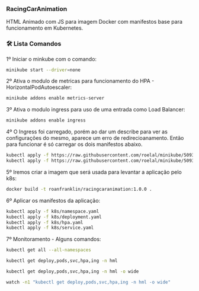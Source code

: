 ### RacingCarAnimation

HTML Animado com JS para imagem Docker com manifestos base para funcionamento em Kubernetes.

### 🛠 Lista Comandos

1º Iniciar o minkube com o comando:

```bash
minikube start --driver=none
```

2º Ativa o modulo de metricas para funcionamento do HPA - HorizontalPodAutoescaler:

```bash
minikube addons enable metrics-server
```

3º Ativa o modulo ingress para uso de uma entrada como Load Balancer:

```bash
minikube addons enable ingress
```

4º O Ingress foi carregado, porém ao dar um describe para ver as configurações do mesmo, aparece um erro de redirecioanamento. Então para funcionar é só carregar os dois manifestos abaixo.
```bash
kubectl apply -f https://raw.githubusercontent.com/roelal/minikube/5093d8b21c0931a6c63fa448538761b4bf100ee0/deploy/addons/ingress/ingress-rc.yaml
kubectl apply -f https://raw.githubusercontent.com/roelal/minikube/5093d8b21c0931a6c63fa448538761b4bf100ee0/deploy/addons/ingress/ingress-svc.yaml
```

5º Iremos criar a imagem que será usada para levantar a aplicação pelo k8s:

```bash
docker build -t roanfranklin/racingcaranimation:1.0.0 .
```

6º Aplicar os manifestos da aplicação:

```bash
kubectl apply -f k8s/namespace.yaml
kubectl apply -f k8s/deployment.yaml
kubectl apply -f k8s/hpa.yaml
kubectl apply -f k8s/service.yaml
```

7º Monitoramento - Alguns comandos:

```bash
kubectl get all --all-namespaces

kubectl get deploy,pods,svc,hpa,ing -n hml

kubectl get deploy,pods,svc,hpa,ing -n hml -o wide

watch -n1 "kubectl get deploy,pods,svc,hpa,ing -n hml -o wide"
```
